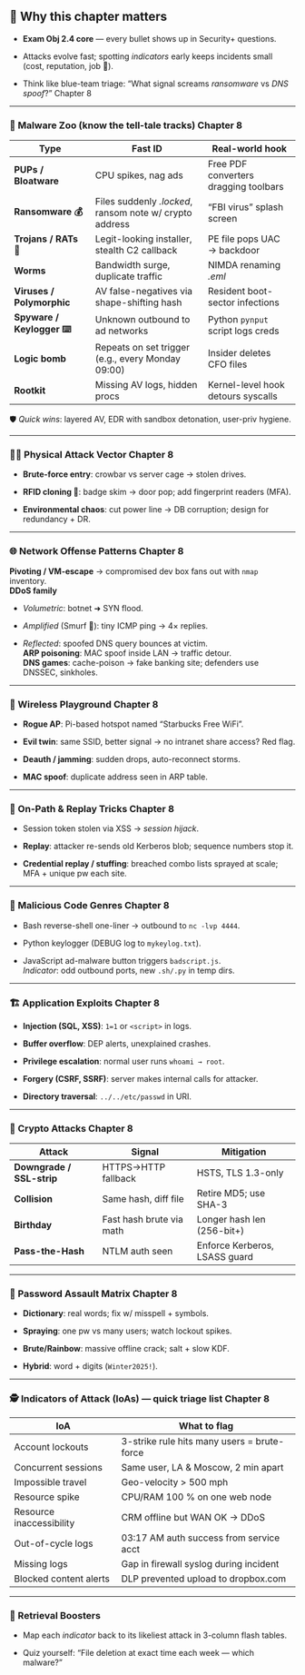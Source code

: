 ## 🚦 Why this chapter matters

- **Exam Obj 2.4 core** — every bullet shows up in Security+ questions.
    
- Attacks evolve fast; spotting _indicators_ early keeps incidents small (cost, reputation, job 🤝).
    
- Think like blue-team triage: “What signal screams _ransomware_ vs _DNS spoof_?” Chapter 8
    

---

### 🦠 Malware Zoo (know the tell-tale tracks) Chapter 8

|Type|Fast ID|Real-world hook|
|---|---|---|
|**PUPs / Bloatware**|CPU spikes, nag ads|Free PDF converters dragging toolbars|
|**Ransomware 💰**|Files suddenly _.locked_, ransom note w/ crypto address|“FBI virus” splash screen|
|**Trojans / RATs 🐴**|Legit-looking installer, stealth C2 callback|PE file pops UAC → backdoor|
|**Worms**|Bandwidth surge, duplicate traffic|NIMDA renaming _.eml_|
|**Viruses / Polymorphic**|AV false-negatives via shape-shifting hash|Resident boot-sector infections|
|**Spyware / Keylogger ⌨️**|Unknown outbound to ad networks|Python `pynput` script logs creds|
|**Logic bomb**|Repeats on set trigger (e.g., every Monday 09:00)|Insider deletes CFO files|
|**Rootkit**|Missing AV logs, hidden procs|Kernel-level hook detours syscalls|

🛡️ _Quick wins_: layered AV, EDR with sandbox detonation, user-priv hygiene.

---

### 🏃‍♂️ Physical Attack Vector Chapter 8

- **Brute-force entry**: crowbar vs server cage → stolen drives.
    
- **RFID cloning 📶**: badge skim → door pop; add fingerprint readers (MFA).
    
- **Environmental chaos**: cut power line → DB corruption; design for redundancy + DR.
    

---

### 🌐 Network Offense Patterns Chapter 8

**Pivoting / VM-escape** → compromised dev box fans out with `nmap` inventory.  
**DDoS family**

- _Volumetric_: botnet ➜ SYN flood.
    
- _Amplified_ (Smurf 🥁): tiny ICMP ping → 4× replies.
    
- _Reflected_: spoofed DNS query bounces at victim.  
    **ARP poisoning**: MAC spoof inside LAN → traffic detour.  
    **DNS games**: cache-poison → fake banking site; defenders use DNSSEC, sinkholes.
    

---

### 📶 Wireless Playground Chapter 8

- **Rogue AP**: Pi-based hotspot named “Starbucks Free WiFi”.
    
- **Evil twin**: same SSID, better signal → no intranet share access? Red flag.
    
- **Deauth / jamming**: sudden drops, auto-reconnect storms.
    
- **MAC spoof**: duplicate address seen in ARP table.
    

---

### 🔄 On-Path & Replay Tricks Chapter 8

- Session token stolen via XSS → _session hijack_.
    
- **Replay**: attacker re-sends old Kerberos blob; sequence numbers stop it.
    
- **Credential replay / stuffing**: breached combo lists sprayed at scale; MFA + unique pw each site.
    

---

### 🐍 Malicious Code Genres Chapter 8

- Bash reverse-shell one-liner → outbound to `nc -lvp 4444`.
    
- Python keylogger (DEBUG log to `mykeylog.txt`).
    
- JavaScript ad-malware button triggers `badscript.js`.  
    _Indicator_: odd outbound ports, new `.sh/.py` in temp dirs.
    

---

### 🏗️ Application Exploits Chapter 8

- **Injection (SQL, XSS)**: `1=1` or `<script>` in logs.
    
- **Buffer overflow**: DEP alerts, unexplained crashes.
    
- **Privilege escalation**: normal user runs `whoami → root`.
    
- **Forgery (CSRF, SSRF)**: server makes internal calls for attacker.
    
- **Directory traversal**: `../../etc/passwd` in URI.
    

---

### 🔐 Crypto Attacks Chapter 8

|Attack|Signal|Mitigation|
|---|---|---|
|**Downgrade / SSL-strip**|HTTPS→HTTP fallback|HSTS, TLS 1.3-only|
|**Collision**|Same hash, diff file|Retire MD5; use SHA-3|
|**Birthday**|Fast hash brute via math|Longer hash len (256-bit+)|
|**Pass-the-Hash**|NTLM auth seen|Enforce Kerberos, LSASS guard|

---

### 🔑 Password Assault Matrix Chapter 8

- **Dictionary**: real words; fix w/ misspell + symbols.
    
- **Spraying**: one pw vs many users; watch lockout spikes.
    
- **Brute/Rainbow**: massive offline crack; salt + slow KDF.
    
- **Hybrid**: word + digits (`Winter2025!`).
    

---

### 🕵️ Indicators of Attack (IoAs) — quick triage list Chapter 8

|IoA|What to flag|
|---|---|
|Account lockouts|3-strike rule hits many users = brute-force|
|Concurrent sessions|Same user, LA & Moscow, 2 min apart|
|Impossible travel|Geo-velocity > 500 mph|
|Resource spike|CPU/RAM 100 % on one web node|
|Resource inaccessibility|CRM offline but WAN OK → DDoS|
|Out-of-cycle logs|03:17 AM auth success from service acct|
|Missing logs|Gap in firewall syslog during incident|
|Blocked content alerts|DLP prevented upload to dropbox.com|

---

### 🧠 Retrieval Boosters

- Map each _indicator_ back to its likeliest attack in 3-column flash tables.
    
- Quiz yourself: “File deletion at exact time each week — which malware?”